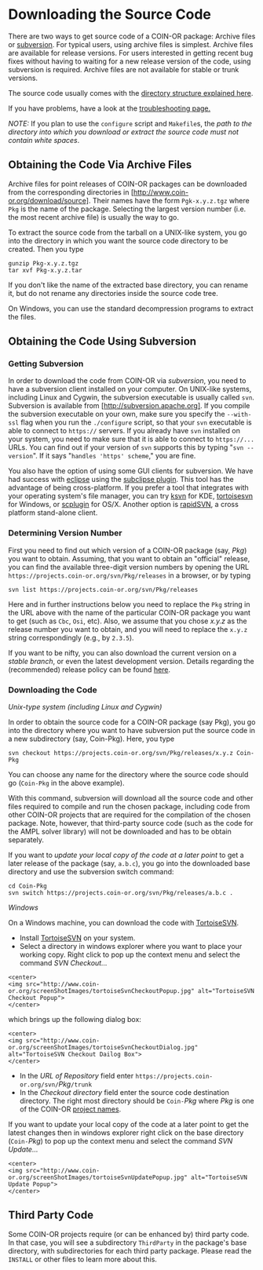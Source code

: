 


# Downloading the Source Code

There are two ways to get source code of a COIN-OR package: Archive files or [subversion](http://subversion.apache.org). For typical users, using archive files is simplest. Archive files are available for release versions. For users interested in getting recent bug fixes without having to waiting for a new release version of the code, using subversion is required. Archive files are not available for stable or trunk versions.

The source code usually comes with the [directory structure explained here](./user-directories).

If you have problems, have a look at the [troubleshooting page.](./user-troubleshooting)

*NOTE:* If you plan to use the `configure` script and `Makefile`s, the *path to the directory into which you download or extract the source code must not contain white spaces*.


## Obtaining the Code Via Archive Files

Archive files for point releases of COIN-OR packages can be downloaded from the corresponding directories in [http://www.coin-or.org/download/source].  Their names have the form `Pgk-x.y.z.tgz` where `Pkg` is the name of the package. Selecting the largest version number (i.e. the most recent archive file) is usually the way to go.

To extract the source code from the tarball on a UNIX-like system, you go into the directory in which you want the source code directory to be created.  Then you type

```
gunzip Pkg-x.y.z.tgz
tar xvf Pkg-x.y.z.tar
``` 

If you don't like the name of the extracted base directory, you can rename it, but do not rename any directories inside the source code tree.

On Windows, you can use the standard decompression programs to extract the files.


## Obtaining the Code Using Subversion


### Getting Subversion

In order to download the code from COIN-OR via *subversion*, you need to have a subversion client installed on your computer.  On UNIX-like systems, including Linux and Cygwin, the subversion executable is usually called `svn`.  Subversion is available from [http://subversion.apache.org].  If you compile the subversion executable on your own, make sure you specify the `--with-ssl` flag when you run the `./configure` script, so that your `svn` executable is able to connect to `https://` servers.  If you already have `svn` installed on your system, you need to make sure that it is able to connect to `https://...` URLs.  You can find out if your version of `svn` supports this by typing "`svn --version`".  If it says "`handles 'https' scheme`," you are fine. 

You also have the option of using some GUI clients for subversion. We have had success with 
[eclipse](http://www.eclipse.org/) using the [subclipse plugin](http://subclipse.tigris.org/). This tool has the advantage of being cross-platform. If you prefer a tool that integrates with your operating system's file manager, you can try [ksvn](http://ksvn.sourceforge.net/) for KDE, [tortoisesvn](http://tortoisesvn.tigris.org/) for Windows, or [scplugin](http://scplugin.tigris.org/) for OS/X. Another option is [rapidSVN](http://rapidsvn.tigris.org), a cross platform stand-alone client.  


### Determining Version Number

First you need to find out which version of a COIN-OR package (say, *Pkg*) you want to obtain.  Assuming, that you want to obtain an "official" release, you can find the available three-digit version numbers by opening the URL `https://projects.coin-or.org/svn/Pkg/releases` in a browser, or by typing
```
svn list https://projects.coin-or.org/svn/Pkg/releases
```
Here and in further instructions below you need to replace the `Pkg` string in the URL above with the name of the particular COIN-OR package you want to get (such as `Cbc`, `Osi`, etc).  Also, we assume that you chose *x.y.z* as the release number you want to obtain, and you will need to replace the `x.y.z` string correspondingly (e.g., by `2.3.5`).

If you want to be nifty, you can also download the current version on a _stable branch_, or even the latest development version.  Details regarding the (recommended) release policy can be found [here](./pm-svn-releases).


### Downloading the Code

*Unix-type system (including Linux and Cygwin)*

In order to obtain the source code for a COIN-OR package (say Pkg), you go into the directory where you want to have subversion put the source code in a new subdirectory (say, Coin-Pkg).  Here, you type

```
svn checkout https://projects.coin-or.org/svn/Pkg/releases/x.y.z Coin-Pkg
```

You can choose any name for the directory where the source code should go (`Coin-Pkg` in the above example).

With this command, subversion will download all the source code and other files required to compile and run the chosen package, including code from other COIN-OR projects that are required for the compilation of the chosen package.  Note, however, that third-party source code (such as the code for the AMPL solver library) will not be downloaded and has to be obtain separately.

If you want to *update your local copy of the code at a later point* to get a later release of the package (say, `a.b.c`), you go into the downloaded base directory and use the subversion switch command:
```
cd Coin-Pkg
svn switch https://projects.coin-or.org/svn/Pkg/releases/a.b.c .
```

*Windows*

On a Windows machine, you can download the code with [TortoiseSVN](http://tortoisesvn.tigris.org/).
 * Install [TortoiseSVN](http://tortoisesvn.tigris.org/) on your system.
 * Select a directory in windows explorer where you want to place your working copy. Right click to pop up the context menu and select the command _SVN Checkout..._
```
<center>
<img src="http://www.coin-or.org/screenShotImages/tortoiseSvnCheckoutPopup.jpg" alt="TortoiseSVN Checkout Popup">
</center>
```
 which brings up the following dialog box:
```
<center>
<img src="http://www.coin-or.org/screenShotImages/tortoiseSvnCheckoutDialog.jpg" alt="TortoiseSVN Checkout Dailog Box">
</center>
```

 * In the _URL of Repository_ field enter `https://projects.coin-or.org/svn/`_Pkg_`/trunk`
 * In the _Checkout directory_ field enter the source code destination directory. The right most directory should be `Coin-`_Pkg_ where _Pkg_ is one of the COIN-OR [project names](https://www.coin-or.org/projects).

If you want to update your local copy of the code at a later point to get the latest changes then in windows explorer right click on the base directory (`Coin-`_Pkg_) to pop up the context menu and select the command _SVN Update..._
```
<center>
<img src="http://www.coin-or.org/screenShotImages/tortoiseSvnUpdatePopup.jpg" alt="TortoiseSVN Update Popup">
</center>
```


## Third Party Code

Some COIN-OR projects require (or can be enhanced by) third party code.  In that case, you will see a subdirectory `ThirdParty` in the package's base directory, with subdirectories for each third party package.  Please read the `INSTALL` or other files to learn more about this.
